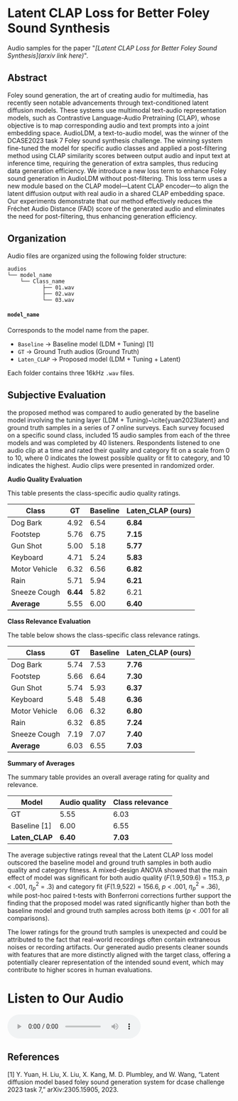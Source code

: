 # Latent CLAP Loss for Better Foley Sound Synthesis

Audio samples for the paper "_[Latent CLAP Loss for Better Foley Sound Synthesis](arxiv link here)_".

## Abstract

Foley sound generation, the art of creating audio for multimedia, has recently seen notable advancements through text-conditioned latent diffusion models. These systems use multimodal text-audio representation models, such as Contrastive Language-Audio Pretraining (CLAP), whose objective is to map corresponding audio and text prompts into a joint embedding space. AudioLDM, a text-to-audio model, was the winner of the DCASE2023 task 7 Foley sound synthesis challenge. The winning system fine-tuned the model for specific audio classes and applied a post-filtering method using CLAP similarity scores between output audio and input text at inference time, requiring the generation of extra samples, thus reducing data generation efficiency. We introduce a new loss term to enhance Foley sound generation in AudioLDM without post-filtering. This loss term uses a new module based on the CLAP model—Latent CLAP encoder—to align the latent diffusion output with real audio in a shared CLAP embedding space. Our experiments demonstrate that our method effectively reduces the Fréchet Audio Distance (FAD) score of the generated audio and eliminates the need for post-filtering, thus enhancing generation efficiency.

## Organization

Audio files are organized using the following folder structure:
```
audios
└── model_name
    └── Class_name
           ├── 01.wav
           ├── 02.wav
           └── 03.wav
 ```
#### `model_name`
Corresponds to the model name from the paper.
+ `Baseline` -> Baseline model (LDM + Tuning) [1]
+ `GT` -> Ground Truth audios (Ground Truth)
+ `Laten_CLAP` -> Proposed model (LDM + Tuning + Latent)


Each folder contains three 16kHz `.wav` files.

## Subjective Evaluation

the proposed method was compared to audio generated by the baseline model involving the tuning layer (LDM + Tuning)~\cite{yuan2023latent} and ground truth samples in a series of 7 online surveys. Each survey focused on a specific sound class, included 15 audio samples from each of the three models and was completed by 40 listeners. Respondents listened to one audio clip at a time and rated their quality and category fit on a scale from 0 to 10, where 0 indicates the lowest possible quality or fit to category, and 10 indicates the highest. Audio clips were presented in randomized order.

**Audio Quality Evaluation**

This table presents the class-specific audio quality ratings.

| Class         | GT  | Baseline | Laten_CLAP (ours) |
|---------------|-----|----------|-------------------|
| Dog Bark      | 4.92| 6.54     | **6.84**          |
| Footstep      | 5.76| 6.75     | **7.15**          |
| Gun Shot      | 5.00| 5.18     | **5.77**          |
| Keyboard      | 4.71| 5.24     | **5.83**          |
| Motor Vehicle | 6.32| 6.56     | **6.82**          |
| Rain          | 5.71| 5.94     | **6.21**          |
| Sneeze Cough  | **6.44**| 5.82     | 6.21          |
| **Average**   | 5.55| 6.00     | **6.40**          |

**Class Relevance Evaluation**

The table below shows the class-specific class relevance ratings.

| Class         | GT  | Baseline | Laten_CLAP (ours) |
|---------------|-----|----------|-------------------|
| Dog Bark      | 5.74| 7.53     | **7.76**          |
| Footstep      | 5.66| 6.64     | **7.30**          |
| Gun Shot      | 5.74| 5.93     | **6.37**          |
| Keyboard      | 5.48| 5.48     | **6.36**          |
| Motor Vehicle | 6.06| 6.32     | **6.80**          |
| Rain          | 6.32| 6.85     | **7.24**          |
| Sneeze Cough  | 7.19| 7.07     | **7.40**          |
| **Average**   | 6.03| 6.55     | **7.03**          |


**Summary of Averages**

The summary table provides an overall average rating for quality and relevance.

| Model                           | Audio quality | Class relevance |
|---------------------------------|---------------|-----------------|
| GT                    | 5.55          | 6.03            |
| Baseline  [1]               | 6.00          | 6.55            |
| **Laten_CLAP**       | **6.40**      | **7.03**        |



The average subjective ratings reveal that the Latent CLAP loss model outscored the baseline model and ground truth samples in both audio quality and category fitness. A mixed-design ANOVA showed that the main effect of model was significant for both audio quality ($F$(1.9,509.6) = 115.3, $p$ $<$ .001, $\eta_{p}^{2}$ = .3) and category fit ($F$(1.9,522) = 156.6, $p$ $<$ .001, $\eta_{p}^{2}$ = .36), while post-hoc paired t-tests with Bonferroni corrections further support the finding that the proposed model was rated significantly higher than both the baseline model and ground truth samples across both items ($p$ $<$ .001 for all comparisons). 

The lower ratings for the ground truth samples is unexpected and could be attributed to the fact that real-world recordings often contain extraneous noises or recording artifacts. Our generated audio presents cleaner sounds with features that are more distinctly aligned with the target class, offering a potentially clearer representation of the intended sound event, which may contribute to higher scores in human evaluations.


<!DOCTYPE html>
<html>
<head>
    <title>Audio Example</title>
</head>
<body>
    <h1>Listen to Our Audio</h1>
    <audio controls>
        <source src="/audios/Baseline/DogBark/waveform_0.wav" type="audio/mpeg">
        Your browser does not support the audio element.
    </audio>
</body>
</html>



## References

[1] Y. Yuan, H. Liu, X. Liu, X. Kang, M. D. Plumbley, and W. Wang,
“Latent diffusion model based foley sound generation system for dcase
challenge 2023 task 7,” arXiv:2305.15905, 2023.

